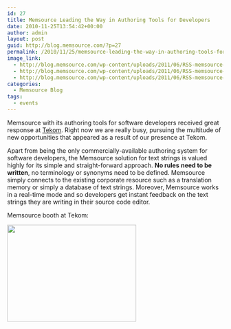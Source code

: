```yaml
---
id: 27
title: Memsource Leading the Way in Authoring Tools for Developers
date: 2010-11-25T13:54:42+00:00
author: admin
layout: post
guid: http://blog.memsource.com/?p=27
permalink: /2010/11/25/memsource-leading-the-way-in-authoring-tools-for-developers/
image_link:
  - http://blog.memsource.com/wp-content/uploads/2011/06/RSS-memsource-leading.png
  - http://blog.memsource.com/wp-content/uploads/2011/06/RSS-memsource-leading.png
  - http://blog.memsource.com/wp-content/uploads/2011/06/RSS-memsource-leading.png
categories:
  - Memsource Blog
tags:
  - events
---
```

<div>
  <p>
    Memsource with its authoring tools for software developers received great response at <a href="/blog/visit-us-at-tekom-booth-411/">Tekom</a>. Right now we are really busy, pursuing the multitude of new opportunities that appeared as a result of our presence at Tekom.
  </p>
  
  <p>
    <!--more-->
  </p>
  
  <p>
    Apart from being the only commercially-available authoring system for software developers, the Memsource solution for text strings is valued highly for its simple and straight-forward approach. <strong>No rules</strong> <strong>need to be written</strong>, no terminology or synonyms need to be defined. Memsource simply connects to the existing corporate resource such as a translation memory or simply a database of text strings. Moreover, Memsource works in a real-time mode and so developers get instant feedback on the text strings they are writing in their source code editor.
  </p>
  
  <p>
    Memsource booth at Tekom:
  </p>
  
  <p>
    <a href="/wp-content/uploads/2010/11/MemSource-Tekom-Booth-2010.jpg"><img class="alignnone size-medium wp-image-40" title="MemSource-Tekom-Booth-2010" src="/wp-content/uploads/2010/11/MemSource-Tekom-Booth-2010-300x225.jpg" alt="" width="300" height="225" /></a>
  </p>
</div>